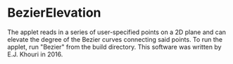 # BezierElevation
The applet reads in a series of user-specified points on a 2D plane and can elevate the degree of the Bezier curves connecting said points.  To run the applet, run "Bezier" from the build directory.  This software was written by E.J. Khouri in 2016.
